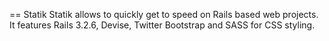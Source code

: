 == Statik
Statik allows to quickly get to speed on Rails based web projects. It features Rails 3.2.6, Devise, Twitter Bootstrap and SASS for CSS styling.